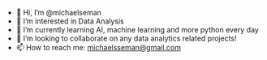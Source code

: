 - 👋 Hi, I’m @michaelseman
- 👀 I’m interested in Data Analysis 
- 🌱 I’m currently learning AI,  machine learning and more python every day
- 💞️ I’m looking to collaborate on any data analytics related projects!
- 📫 How to reach me: michaelsseman@gmail.com

<!---
michaelseman/michaelseman is a ✨ special ✨ repository because its `README.md` (this file) appears on your GitHub profile.
You can click the Preview link to take a look at your changes.
--->
